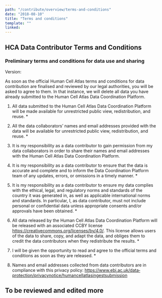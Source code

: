 ```yaml
---
path: "/contribute/overview/terms-and-conditions"
date: "2018-08-10"
title: "Terms and conditions"
template: ""
linked:
---
```


## HCA Data Contributor Terms and Conditions

### Preliminary terms and conditions for data use and sharing

Version: 

As soon as the official Human Cell Atlas terms and conditions for data contribution are finalised and reviewed by our legal authorities, you will be asked to agree to them. In that instance, we will delete all data you have already submitted to the Human Cell Atlas Data Coordination Platform.


1. All data submitted to the Human Cell Atlas Data Coordination Platform will be made
available for unrestricted public view, redistribution, and reuse. *

2. All the data collaborators’ names and email addresses provided with the data will be
available for unrestricted public view, redistribution, and reuse. *

3. It is my responsibility as a data contributor to gain permission from my data
collaborators in order to share their names and email addresses with the Human Cell Atlas
Data Coordination Platform.

4. It is my responsibility as a data contributor to ensure that the data is accurate and
complete and to inform the Data Coordination Platform team of any updates, errors, or
omissions in a timely manner. *

5. It is my responsibility as a data contributor to ensure my data complies with the ethical,
legal, and regulatory norms and standards of the country it was generated in, as well as
applicable international norms and standards. In particular, I, as data contributor, must not
include personal or confidential data unless appropriate consents and/or approvals have
been obtained. *

6. All data released by the Human Cell Atlas Data Coordination Platform will be released
with an associated CC­BY license https://creativecommons.org/licenses/by/4.0/. This
license allows users of the data to share, copy, and adapt the data, and obliges them to
credit the data contributors when they redistribute the results. *

7. I will be given the opportunity to read and agree to the official terms and conditions as
soon as they are released. *

8. Names and email addresses collected from data contributors are in compliance with this privacy policy:
https://www.ebi.ac.uk/data­protection/privacy­notice/human­cell­atlas­ingest­submission

## To be reviewed and edited more
